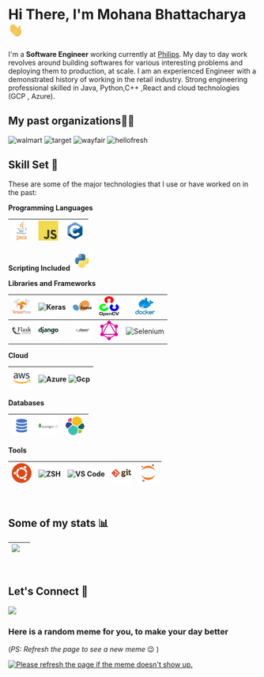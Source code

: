 
<h1>Hi There, I'm Mohana Bhattacharya <img  src="https://raw.githubusercontent.com/ABSphreak/ABSphreak/master/gifs/Hi.gif" width="30px"></h1>

I'm a **Software Engineer** working currently at [Philips](https://www.philips.com/a-w/about.html). My day to day work revolves around building softwares for various interesting problems and deploying them to production, at scale. I am an experienced Engineer with a demonstrated history of working in the retail industry. Strong engineering professional skilled in Java, Python,C++ ,React and cloud technologies (GCP , Azure).

## My past organizations👷‍♀️
<img title="walmart" width="40px" src="https://s3.amazonaws.com/www-inside-design/uploads/2018/04/walmart-square.jpg">
<img title="target" width="40px" src="https://thumbor.forbes.com/thumbor/960x0/https%3A%2F%2Fblogs-images.forbes.com%2Fkashmirhill%2Ffiles%2F2013%2F01%2F300px-Target_logo.svg_1.jpg">
<img title="wayfair" width="40px" src="https://www.gannett-cdn.com/presto/2020/07/14/PPHX/fd04f872-60a4-49ec-be94-b3d922846e43-Wayfair_logo.jpg?crop=1116,837,x204,y0&quality=50&width=640">
<img title="hellofresh" width="40px" src="https://images.squarespace-cdn.com/content/v1/609219ddfd1f3079f9be63b2/1621196534345-6M5PL4T2NTCI8UT1ZQ8S/HelloFresh-logo-a2a149bdc1548e071bb89411547914ca+%282%29.png">

## Skill Set :muscle:

These are some of the major technologies that I use or have worked on in the past:

**Programming Languages**

<img title="Java" alt="Java" width="40px" src="https://raw.githubusercontent.com/github/explore/master/topics/java/java.png" />|<img alt="JS" title="JavaScript" width="40px" src="https://raw.githubusercontent.com/github/explore/master/topics/javascript/javascript.png">|<img title="C" alt="C" width="40px" src="https://raw.githubusercontent.com/github/explore/master/topics/c/c.png">
|--|--|--|

**Scripting Included**
<img title="Python" alt="Python" width="40px" src="https://raw.githubusercontent.com/github/explore/master/topics/python/python.png">

**Libraries and Frameworks**

<img title="TensorFlow" alt="TensorFlow" width="40px" src="https://raw.githubusercontent.com/github/explore/master/topics/tensorflow/tensorflow.png">|<img title="Keras" alt="Keras" width="40px" src="https://upload.wikimedia.org/wikipedia/commons/thumb/a/ae/Keras_logo.svg/240px-Keras_logo.svg.png">|<img title="Scikit-Learn" alt="Scikit Learn" width="40px" src="https://raw.githubusercontent.com/github/explore/master/topics/scikit-learn/scikit-learn.png">|<img title="OpenCV" alt="OpenCV" width="40px" src="https://raw.githubusercontent.com/github/explore/master/topics/opencv/opencv.png">|<img title="Docker" alt="Docker" width="40px" src="https://raw.githubusercontent.com/github/explore/master/topics/docker/docker.png">
|--|--|--|--|--|
<img title="Flask" alt="Flask" width="40px" src="https://raw.githubusercontent.com/github/explore/master/topics/flask/flask.png">|<img title="Django" alt="Django" width="40px" src="https://raw.githubusercontent.com/github/explore/master/topics/django/django.png">|<img title="jQuery" alt="jQuery" width="40px" src="https://raw.githubusercontent.com/github/explore/master/topics/jquery/jquery.png">|<img title="GrahpQL" alt="GraphQL" width="40px" src="https://raw.githubusercontent.com/github/explore/master/topics/graphql/graphql.png">|<img title="Selenium" alt="Selenium" width="40px" src="https://img.icons8.com/color/48/000000/selenium-test-automation.png">

**Cloud**

<img title="AWS" alt="AWS" width="40px" src="https://raw.githubusercontent.com/github/explore/main/topics/aws/aws.png">|<img title="Azure" alt="Azure" width="40px" src="https://img.icons8.com/color/48/000000/azure.png"> <img title="GCP" alt="Gcp" width="40px" src="https://didl.berkeley.edu/files/2019/09/Group-1.png">
|--|--|

**Databases**

<img title="SQL" alt="SQL" width="40px" src="https://raw.githubusercontent.com/github/explore/master/topics/sql/sql.png">|<img title="MongoDB" alt="MongoDB" width="40px" src="https://raw.githubusercontent.com/github/explore/master/topics/mongodb/mongodb.png">|<img title="ElasticSearch" alt="ElasticSearch" width="40px" src="https://raw.githubusercontent.com/github/explore/master/topics/elasticsearch/elasticsearch.png"> <br>
|--|--|--|

**Tools**

<img title="Ubuntu" alt="Ubuntu" width="40px" src="https://raw.githubusercontent.com/github/explore/master/topics/ubuntu/ubuntu.png">|<img title="ZSH" alt="ZSH" width="40px" src="https://s3.amazonaws.com/ohmyzsh/oh-my-zsh-logo.png">|<img title="VS Code" alt="VS Code" width="40px" src="https://img.icons8.com/fluent/48/000000/visual-studio-code-2019.png">|<img title="git" alt="git" width="40px" src="https://raw.githubusercontent.com/github/explore/master/topics/git/git.png">|<img title="Jupyter Notebook" alt="Jupyter" width="40px" src="https://raw.githubusercontent.com/github/explore/master/topics/jupyter-notebook/jupyter-notebook.png">
|--|--|--|--|--|
<br>

## Some of my stats :bar_chart:

<img src="https://github-readme-stats.vercel.app/api?username=mohanajuhi166&show_icons=true&theme=radical&include_all_commits=true">|<a href="https://stackoverflow.com/users/story/5679285"></a>
|--|--|

<br>

## Let's Connect :handshake:

<a href="https://www.linkedin.com/in/mohana-bhattacharya-1605/"><img src="https://cdn2.iconfinder.com/data/icons/social-media-2285/512/1_Linkedin_unofficial_colored_svg-128.png" width="40"></a>

### Here is a random meme for you, to make your day better
(*PS: Refresh the page to see a new meme* :wink: )

<a href="https://github.com/techytushar/random-memer"><img src='https://random-memer.herokuapp.com/' title="Meme" alt="Please refresh the page if the meme doesn't show up." height="400"></a>
